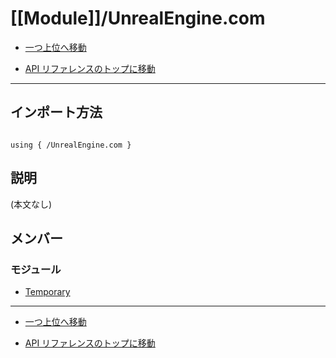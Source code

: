 # [[Module]]/UnrealEngine.com

- [一つ上位へ移動](../main.md)

- [API リファレンスのトップに移動](/main.md)

---

## インポート方法

```verse

using { /UnrealEngine.com }

```

## 説明

 (本文なし)

## メンバー

### モジュール

- [Temporary](./M_Temporary/main.md)

---

- [一つ上位へ移動](../main.md)

- [API リファレンスのトップに移動](/main.md)

